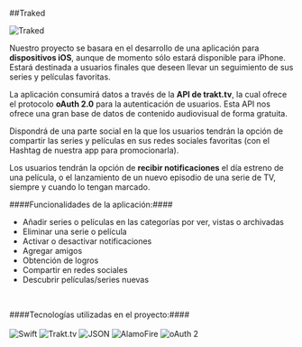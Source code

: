 ##Traked

![Traked](http://imgur.com/HPaIC6x.png)


Nuestro proyecto se basara en el desarrollo de una aplicación para **dispositivos iOS**, aunque de momento sólo estará disponible para iPhone. Estará destinada a usuarios finales que deseen llevar un seguimiento de sus series y películas favoritas. 

La aplicación consumirá datos a través de la **API de trakt.tv**, la cual ofrece el protocolo **oAuth 2.0** para la autenticación de usuarios. Esta API nos ofrece una gran base de datos de contenido audiovisual de forma gratuita.

Dispondrá de una parte social en la que los usuarios tendrán la opción de compartir las series y películas en sus redes sociales favoritas (con el Hashtag de nuestra app para promocionarla).

Los usuarios tendrán la opción de **recibir notificaciones** el día estreno de una película, o el lanzamiento de un nuevo episodio de una serie de TV, siempre y cuando lo tengan marcado.



####Funcionalidades de la aplicación:####

+ Añadir series o películas en las categorías por ver, vistas o archivadas
+	Eliminar una serie o película
+	Activar o desactivar notificaciones
+	Agregar amigos 
+	Obtención de logros
+	Compartir en redes sociales
+	Descubrir películas/series nuevas

<br/>


####Tecnologías utilizadas en el proyecto:####
<br/>
<br/>
![Swift](http://imgur.com/q0FWKVD.png) 
![Trakt.tv](http://imgur.com/30zsPGU.png)
![JSON](http://imgur.com/Vhp0VFV.png)
![AlamoFire](http://imgur.com/3i03x9Z.png)
![oAuth 2](http://imgur.com/2hyL7Pr.png)



